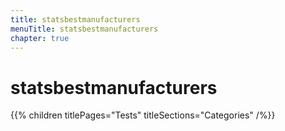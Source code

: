 ```yaml
---
title: statsbestmanufacturers
menuTitle: statsbestmanufacturers
chapter: true
---
```


# statsbestmanufacturers

{{% children titlePages="Tests" titleSections="Categories" /%}}